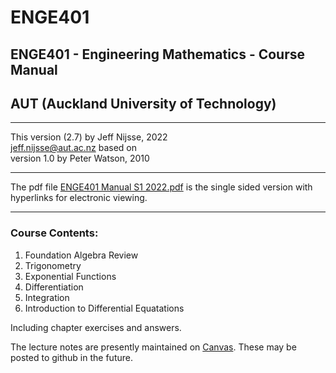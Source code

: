 # ENGE401
## ENGE401 - Engineering Mathematics - Course Manual
## AUT (Auckland University of Technology)
***
This version (2.7) by Jeff Nijsse, 2022\
<jeff.nijsse@aut.ac.nz>
based on\
version 1.0 by Peter Watson, 2010
***
The pdf file [ENGE401 Manual S1 2022.pdf](https://github.com/millecodex/ENGE401/blob/master/ENGE401%20Manual%20S1%202022.pdf) is the single sided version with hyperlinks for electronic viewing.
***
### Course Contents:
1. Foundation Algebra Review
2. Trigonometry
3. Exponential Functions
4. Differentiation
5. Integration
6. Introduction to Differential Equatations

Including chapter exercises and answers.

The lecture notes are presently maintained on [Canvas](https://canvas.aut.ac.nz/). These may be posted to github in the future.
